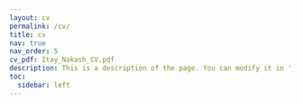 ```yaml
---
layout: cv
permalink: /cv/
title: cv
nav: true
nav_order: 5
cv_pdf: Itay_Nakash_CV.pdf
description: This is a description of the page. You can modify it in '_pages/cv.md'. You can also change or remove the top pdf download button.
toc:
  sidebar: left
---
```


